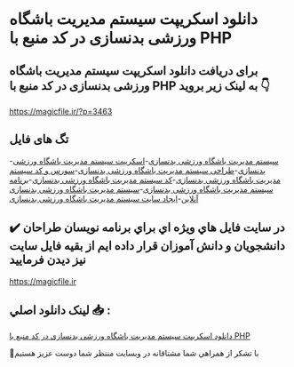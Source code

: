 # دانلود اسکریپت سیستم مدیریت باشگاه ورزشی بدنسازی در کد منبع با PHP

## برای دریافت دانلود اسکریپت سیستم مدیریت باشگاه ورزشی بدنسازی در کد منبع با PHP به لینک زیر بروید 👇

https://magicfile.ir/?p=3463

## تگ های فایل

-[سیستم مدیریت باشگاه ورزشی بدنسازی](https://magicfile.ir/product/%d8%a7%d8%b3%da%a9%d8%b1%db%8c%d9%be%d8%aa-%d8%b3%db%8c%d8%b3%d8%aa%d9%85-%d9%85%d8%af%db%8c%d8%b1%db%8c%d8%aa-%d8%a8%d8%a7%d8%b4%da%af%d8%a7%d9%87-%d9%88%d8%b1%d8%b2%d8%b4%db%8c-%d8%a8%d8%af%d9%86%d8%b3%d8%a7%d8%b2%db%8c-php/)-[اسکریپت سیستم مدیریت باشگاه ورزشی بدنسازی](https://magicfile.ir/product/%d8%a7%d8%b3%da%a9%d8%b1%db%8c%d9%be%d8%aa-%d8%b3%db%8c%d8%b3%d8%aa%d9%85-%d9%85%d8%af%db%8c%d8%b1%db%8c%d8%aa-%d8%a8%d8%a7%d8%b4%da%af%d8%a7%d9%87-%d9%88%d8%b1%d8%b2%d8%b4%db%8c-%d8%a8%d8%af%d9%86%d8%b3%d8%a7%d8%b2%db%8c-php/)-[طراحی سیستم مدیریت باشگاه ورزشی بدنسازی](https://magicfile.ir/product/%d8%a7%d8%b3%da%a9%d8%b1%db%8c%d9%be%d8%aa-%d8%b3%db%8c%d8%b3%d8%aa%d9%85-%d9%85%d8%af%db%8c%d8%b1%db%8c%d8%aa-%d8%a8%d8%a7%d8%b4%da%af%d8%a7%d9%87-%d9%88%d8%b1%d8%b2%d8%b4%db%8c-%d8%a8%d8%af%d9%86%d8%b3%d8%a7%d8%b2%db%8c-php/)-[سورس و کد سیستم مدیریت باشگاه ورزشی بدنسازی](https://magicfile.ir/product/%d8%a7%d8%b3%da%a9%d8%b1%db%8c%d9%be%d8%aa-%d8%b3%db%8c%d8%b3%d8%aa%d9%85-%d9%85%d8%af%db%8c%d8%b1%db%8c%d8%aa-%d8%a8%d8%a7%d8%b4%da%af%d8%a7%d9%87-%d9%88%d8%b1%d8%b2%d8%b4%db%8c-%d8%a8%d8%af%d9%86%d8%b3%d8%a7%d8%b2%db%8c-php/)-[کد سیستم مدیریت باشگاه ورزشی بدنسازی](https://magicfile.ir/product/%d8%a7%d8%b3%da%a9%d8%b1%db%8c%d9%be%d8%aa-%d8%b3%db%8c%d8%b3%d8%aa%d9%85-%d9%85%d8%af%db%8c%d8%b1%db%8c%d8%aa-%d8%a8%d8%a7%d8%b4%da%af%d8%a7%d9%87-%d9%88%d8%b1%d8%b2%d8%b4%db%8c-%d8%a8%d8%af%d9%86%d8%b3%d8%a7%d8%b2%db%8c-php/)-[برنامه سیستم مدیریت باشگاه ورزشی بدنسازی](https://magicfile.ir/product/%d8%a7%d8%b3%da%a9%d8%b1%db%8c%d9%be%d8%aa-%d8%b3%db%8c%d8%b3%d8%aa%d9%85-%d9%85%d8%af%db%8c%d8%b1%db%8c%d8%aa-%d8%a8%d8%a7%d8%b4%da%af%d8%a7%d9%87-%d9%88%d8%b1%d8%b2%d8%b4%db%8c-%d8%a8%d8%af%d9%86%d8%b3%d8%a7%d8%b2%db%8c-php/)-[سیستم مدیریت باشگاه ورزشی بدنسازی آنلاین](https://magicfile.ir/product/%d8%a7%d8%b3%da%a9%d8%b1%db%8c%d9%be%d8%aa-%d8%b3%db%8c%d8%b3%d8%aa%d9%85-%d9%85%d8%af%db%8c%d8%b1%db%8c%d8%aa-%d8%a8%d8%a7%d8%b4%da%af%d8%a7%d9%87-%d9%88%d8%b1%d8%b2%d8%b4%db%8c-%d8%a8%d8%af%d9%86%d8%b3%d8%a7%d8%b2%db%8c-php/)-[ایجاد سایت سیستم مدیریت باشگاه ورزشی بدنسازی](https://magicfile.ir/product/%d8%a7%d8%b3%da%a9%d8%b1%db%8c%d9%be%d8%aa-%d8%b3%db%8c%d8%b3%d8%aa%d9%85-%d9%85%d8%af%db%8c%d8%b1%db%8c%d8%aa-%d8%a8%d8%a7%d8%b4%da%af%d8%a7%d9%87-%d9%88%d8%b1%d8%b2%d8%b4%db%8c-%d8%a8%d8%af%d9%86%d8%b3%d8%a7%d8%b2%db%8c-php/)

## ✔️ در سايت فايل هاي ويژه اي براي برنامه نويسان طراحان دانشجويان و دانش آموزان قرار داده ايم از بقيه فايل سايت نيز ديدن فرماييد

https://magicfile.ir


## لينک دانلود اصلي 📥 :

[دانلود اسکریپت سیستم مدیریت باشگاه ورزشی بدنسازی در کد منبع با PHP](https://magicfile.ir/product/%d8%a7%d8%b3%da%a9%d8%b1%db%8c%d9%be%d8%aa-%d8%b3%db%8c%d8%b3%d8%aa%d9%85-%d9%85%d8%af%db%8c%d8%b1%db%8c%d8%aa-%d8%a8%d8%a7%d8%b4%da%af%d8%a7%d9%87-%d9%88%d8%b1%d8%b2%d8%b4%db%8c-%d8%a8%d8%af%d9%86%d8%b3%d8%a7%d8%b2%db%8c-php/) 


🙏با تشکر از همراهي شما مشتاقانه در وبسایت منتظر شما دوست عزیز هستیم

